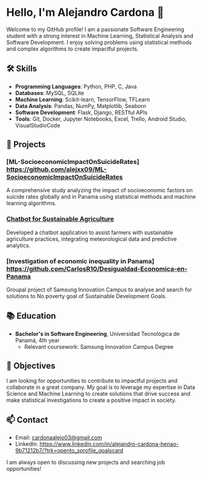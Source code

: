 # Hello, I'm Alejandro Cardona 👋

Welcome to my GitHub profile! I am a passionate Software Engineering student with a strong interest in Machine Learning, Statistical Analysis and Software Development. I enjoy solving problems using statistical methods and complex algorithms to create impactful projects. 

## 🛠 Skills

- **Programming Languages**: Python, PHP, C, Java
- **Databases**: MySQL, SQLite
- **Machine Learning**: Scikit-learn, TensorFlow, TFLearn
- **Data Analysis**: Pandas, NumPy, Matplotlib, Seaborn
- **Software Development**: Flask, Django, RESTful APIs
- **Tools**: Git, Docker, Jupyter Notebooks, Excel, Trello, Android Studio, VisualStudioCode

## 🚀 Projects

### [ML-SocioeconomicImpactOnSuicideRates] https://github.com/alejxx09/ML-SocioeconomicImpactOnSuicideRates
A comprehensive study analyzing the impact of socioeconomic factors on suicide rates globally and in Panama using statistical methods and machine learning algorithms.

### [Chatbot for Sustainable Agriculture](https://github.com/yourusername/Chatbot-Sustainable-Agriculture)
Developed a chatbot application to assist farmers with sustainable agriculture practices, integrating meteorological data and predictive analytics.

### [Investigation of economic inequality in Panama] https://github.com/CarlosR10/Desigualdad-Economica-en-Panama
Groupal project of Samsung Innovation Campus to analyse and search for solutions to No poverty goal of Sustainable Development Goals.

## 📚 Education

- **Bachelor's in Software Engineering**, Universidad Tecnológica de Panamá, 4th year
  - Relevant coursework: Samsung Innovation Campus Degree

## 🎯 Objectives

I am looking for opportunities to contribute to impactful projects and collaborate in a great company. My goal is to leverage my expertise in Data Science and Machine Learning to create solutions that drive success and make statistical investigations to create a positive impact in society.

## 📫 Contact

- Email: cardonaalejo03@gmail.com
- LinkedIn: https://www.linkedin.com/in/alejandro-cardona-henao-9b71212b7/?trk=opento_sprofile_goalscard

I am always open to discussing new projects and searching job opportunities!
